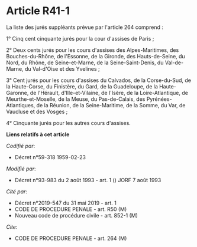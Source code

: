 # Article R41-1

La liste des jurés suppléants prévue par l'article 264 comprend :

1° Cinq cent cinquante jurés pour la cour d'assises de Paris ;

2° Deux cents jurés pour les cours d'assises des Alpes-Maritimes, des Bouches-du-Rhône, de l'Essonne, de la Gironde, des
Hauts-de-Seine, du Nord, du Rhône, de Seine-et-Marne, de la Seine-Saint-Denis, du Val-de-Marne, du Val-d'Oise et des
Yvelines ;

3° Cent jurés pour les cours d'assises du Calvados, de la Corse-du-Sud, de la Haute-Corse, du Finistère, du Gard, de la
Guadeloupe, de la Haute-Garonne, de l'Hérault, d'Ille-et-Vilaine, de l'Isère, de la Loire-Atlantique, de Meurthe-et-Moselle,
de la Meuse, du Pas-de-Calais, des Pyrénées-Atlantiques, de la Réunion, de la Seine-Maritime, de la Somme, du Var, de
Vaucluse et des Vosges ;

4° Cinquante jurés pour les autres cours d'assises.

**Liens relatifs à cet article**

_Codifié par_:

  - Décret n°59-318 1959-02-23

_Modifié par_:

  - Décret n°93-983 du 2 août 1993 - art. 1 () JORF 7 août 1993

_Cité par_:

  - Décret n°2019-547 du 31 mai 2019 - art. 1
  - CODE DE PROCEDURE PENALE - art. R50 (M)
  - Nouveau code de procédure civile - art. 852-1 (M)

_Cite_:

  - CODE DE PROCEDURE PENALE - art. 264 (M)
